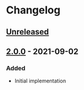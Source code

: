 # Changelog

## [Unreleased][]

## [2.0.0][] - 2021-09-02

### Added

-   Initial implementation

[unreleased]: https://github.com/niksy/css-functions-list/compare/v2.0.0...HEAD
[2.0.0]: https://github.com/niksy/css-functions-list/tree/v2.0.0
